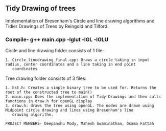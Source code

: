 ## Tidy Drawing of trees
Implementation of Bresenham's Circle and line drawing algorithms and Tidier Drawings of Trees by Reingold and Tilford.

### Compile- g++ main.cpp -lglut -lGL -lGLU

Circle and line drawing folder consists of 1 file: 
```
1. Circle_linedrawing_final.cpp: Draws a circle taking in input radius, center coordinates and a line taking in end point 
   coordinates  
```
Tree drawing folder consists of 3 files:  
```
1. bst.h: Creates a simple binary tree to be used for. Returns the root of the constructed tree to main()  
2. main.cpp: Does the implementation of Tidy Drawings and then calls functions in draw.h for openGL display  
3. draw.h: draws the tree using openGL. The nodes are drawn using Midpoint circle drawing and lines using Bresenham's line 
   drawing algorithm.  
```
  
`PROJECT MEMBERS- Deepanshu Mody, Mahesh Swaminathan, Osama Fattah`



